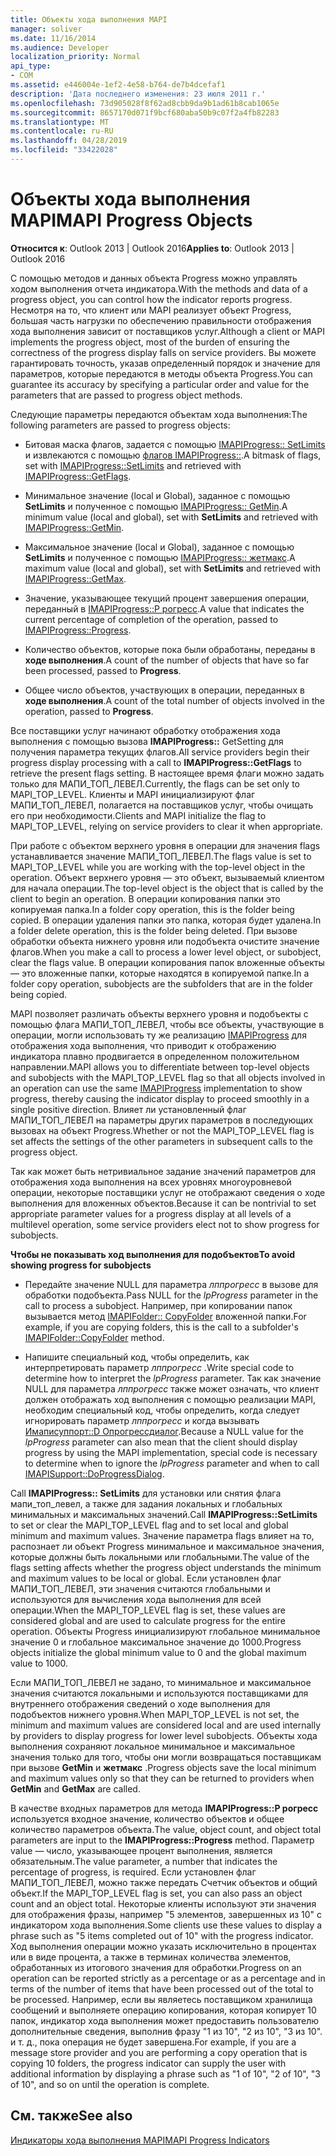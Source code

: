 ```yaml
---
title: Объекты хода выполнения MAPI
manager: soliver
ms.date: 11/16/2014
ms.audience: Developer
localization_priority: Normal
api_type:
- COM
ms.assetid: e446004e-1ef2-4e58-b764-de7b4dcefaf1
description: 'Дата последнего изменения: 23 июля 2011 г.'
ms.openlocfilehash: 73d905028f8f62ad8cbb9da9b1ad61b8cab1065e
ms.sourcegitcommit: 8657170d071f9bcf680aba50b9c07f2a4fb82283
ms.translationtype: MT
ms.contentlocale: ru-RU
ms.lasthandoff: 04/28/2019
ms.locfileid: "33422028"
---
```

# <a name="mapi-progress-objects"></a><span data-ttu-id="ce609-103">Объекты хода выполнения MAPI</span><span class="sxs-lookup"><span data-stu-id="ce609-103">MAPI Progress Objects</span></span>

  
  
<span data-ttu-id="ce609-104">**Относится к**: Outlook 2013 | Outlook 2016</span><span class="sxs-lookup"><span data-stu-id="ce609-104">**Applies to**: Outlook 2013 | Outlook 2016</span></span> 
  
<span data-ttu-id="ce609-105">С помощью методов и данных объекта Progress можно управлять ходом выполнения отчета индикатора.</span><span class="sxs-lookup"><span data-stu-id="ce609-105">With the methods and data of a progress object, you can control how the indicator reports progress.</span></span> <span data-ttu-id="ce609-106">Несмотря на то, что клиент или MAPI реализует объект Progress, большая часть нагрузки по обеспечению правильности отображения хода выполнения зависит от поставщиков услуг.</span><span class="sxs-lookup"><span data-stu-id="ce609-106">Although a client or MAPI implements the progress object, most of the burden of ensuring the correctness of the progress display falls on service providers.</span></span> <span data-ttu-id="ce609-107">Вы можете гарантировать точность, указав определенный порядок и значение для параметров, которые передаются в методы объекта Progress.</span><span class="sxs-lookup"><span data-stu-id="ce609-107">You can guarantee its accuracy by specifying a particular order and value for the parameters that are passed to progress object methods.</span></span>
  
<span data-ttu-id="ce609-108">Следующие параметры передаются объектам хода выполнения:</span><span class="sxs-lookup"><span data-stu-id="ce609-108">The following parameters are passed to progress objects:</span></span>
  
- <span data-ttu-id="ce609-109">Битовая маска флагов, задается с помощью [IMAPIProgress:: SetLimits](imapiprogress-setlimits.md) и извлекаются с помощью [флагов IMAPIProgress::](imapiprogress-getflags.md).</span><span class="sxs-lookup"><span data-stu-id="ce609-109">A bitmask of flags, set with [IMAPIProgress::SetLimits](imapiprogress-setlimits.md) and retrieved with [IMAPIProgress::GetFlags](imapiprogress-getflags.md).</span></span>
    
- <span data-ttu-id="ce609-110">Минимальное значение (local и Global), заданное с помощью **SetLimits** и полученное с помощью [IMAPIProgress:: GetMin](imapiprogress-getmin.md).</span><span class="sxs-lookup"><span data-stu-id="ce609-110">A minimum value (local and global), set with **SetLimits** and retrieved with [IMAPIProgress::GetMin](imapiprogress-getmin.md).</span></span>
    
- <span data-ttu-id="ce609-111">Максимальное значение (local и Global), заданное с помощью **SetLimits** и полученное с помощью [IMAPIProgress:: жетмакс](imapiprogress-getmax.md).</span><span class="sxs-lookup"><span data-stu-id="ce609-111">A maximum value (local and global), set with **SetLimits** and retrieved with [IMAPIProgress::GetMax](imapiprogress-getmax.md).</span></span>
    
- <span data-ttu-id="ce609-112">Значение, указывающее текущий процент завершения операции, переданный в [IMAPIProgress::P рогресс](imapiprogress-progress.md).</span><span class="sxs-lookup"><span data-stu-id="ce609-112">A value that indicates the current percentage of completion of the operation, passed to [IMAPIProgress::Progress](imapiprogress-progress.md).</span></span>
    
- <span data-ttu-id="ce609-113">Количество объектов, которые пока были обработаны, переданы в **ходе выполнения**.</span><span class="sxs-lookup"><span data-stu-id="ce609-113">A count of the number of objects that have so far been processed, passed to **Progress**.</span></span>
    
- <span data-ttu-id="ce609-114">Общее число объектов, участвующих в операции, переданных в **ходе выполнения**.</span><span class="sxs-lookup"><span data-stu-id="ce609-114">A count of the total number of objects involved in the operation, passed to **Progress**.</span></span>
    
<span data-ttu-id="ce609-115">Все поставщики услуг начинают обработку отображения хода выполнения с помощью вызова **IMAPIProgress::** GetSetting для получения параметра текущих флагов.</span><span class="sxs-lookup"><span data-stu-id="ce609-115">All service providers begin their progress display processing with a call to **IMAPIProgress::GetFlags** to retrieve the present flags setting.</span></span> <span data-ttu-id="ce609-116">В настоящее время флаги можно задать только для МАПИ_ТОП_ЛЕВЕЛ.</span><span class="sxs-lookup"><span data-stu-id="ce609-116">Currently, the flags can be set only to MAPI_TOP_LEVEL.</span></span> <span data-ttu-id="ce609-117">Клиенты и MAPI инициализируют флаг МАПИ_ТОП_ЛЕВЕЛ, полагается на поставщиков услуг, чтобы очищать его при необходимости.</span><span class="sxs-lookup"><span data-stu-id="ce609-117">Clients and MAPI initialize the flag to MAPI_TOP_LEVEL, relying on service providers to clear it when appropriate.</span></span> 
  
<span data-ttu-id="ce609-118">При работе с объектом верхнего уровня в операции для значения flags устанавливается значение МАПИ_ТОП_ЛЕВЕЛ.</span><span class="sxs-lookup"><span data-stu-id="ce609-118">The flags value is set to MAPI_TOP_LEVEL while you are working with the top-level object in the operation.</span></span> <span data-ttu-id="ce609-119">Объект верхнего уровня — это объект, вызываемый клиентом для начала операции.</span><span class="sxs-lookup"><span data-stu-id="ce609-119">The top-level object is the object that is called by the client to begin an operation.</span></span> <span data-ttu-id="ce609-120">В операции копирования папки это копируемая папка.</span><span class="sxs-lookup"><span data-stu-id="ce609-120">In a folder copy operation, this is the folder being copied.</span></span> <span data-ttu-id="ce609-121">В операции удаления папки это папка, которая будет удалена.</span><span class="sxs-lookup"><span data-stu-id="ce609-121">In a folder delete operation, this is the folder being deleted.</span></span> <span data-ttu-id="ce609-122">При вызове обработки объекта нижнего уровня или подобъекта очистите значение флагов.</span><span class="sxs-lookup"><span data-stu-id="ce609-122">When you make a call to process a lower level object, or subobject, clear the flags value.</span></span> <span data-ttu-id="ce609-123">В операции копирования папок вложенные объекты — это вложенные папки, которые находятся в копируемой папке.</span><span class="sxs-lookup"><span data-stu-id="ce609-123">In a folder copy operation, subobjects are the subfolders that are in the folder being copied.</span></span> 
  
<span data-ttu-id="ce609-124">MAPI позволяет различать объекты верхнего уровня и подобъекты с помощью флага МАПИ_ТОП_ЛЕВЕЛ, чтобы все объекты, участвующие в операции, могли использовать ту же реализацию [IMAPIProgress](imapiprogressiunknown.md) для отображения хода выполнения, что приводит к отображению индикатора плавно продвигается в определенном положительном направлении.</span><span class="sxs-lookup"><span data-stu-id="ce609-124">MAPI allows you to differentiate between top-level objects and subobjects with the MAPI_TOP_LEVEL flag so that all objects involved in an operation can use the same [IMAPIProgress](imapiprogressiunknown.md) implementation to show progress, thereby causing the indicator display to proceed smoothly in a single positive direction.</span></span> <span data-ttu-id="ce609-125">Влияет ли установленный флаг МАПИ_ТОП_ЛЕВЕЛ на параметры других параметров в последующих вызовах на объект Progress.</span><span class="sxs-lookup"><span data-stu-id="ce609-125">Whether or not the MAPI_TOP_LEVEL flag is set affects the settings of the other parameters in subsequent calls to the progress object.</span></span> 
  
<span data-ttu-id="ce609-126">Так как может быть нетривиальное задание значений параметров для отображения хода выполнения на всех уровнях многоуровневой операции, некоторые поставщики услуг не отображают сведения о ходе выполнения для вложенных объектов.</span><span class="sxs-lookup"><span data-stu-id="ce609-126">Because it can be nontrivial to set appropriate parameter values for a progress display at all levels of a multilevel operation, some service providers elect not to show progress for subobjects.</span></span> 
  
 <span data-ttu-id="ce609-127">**Чтобы не показывать ход выполнения для подобъектов**</span><span class="sxs-lookup"><span data-stu-id="ce609-127">**To avoid showing progress for subobjects**</span></span>
  
- <span data-ttu-id="ce609-128">Передайте значение NULL для параметра _лппрогресс_ в вызове для обработки подобъекта.</span><span class="sxs-lookup"><span data-stu-id="ce609-128">Pass NULL for the  _lpProgress_ parameter in the call to process a subobject.</span></span> <span data-ttu-id="ce609-129">Например, при копировании папок вызывается метод [IMAPIFolder:: CopyFolder](imapifolder-copyfolder.md) вложенной папки.</span><span class="sxs-lookup"><span data-stu-id="ce609-129">For example, if you are copying folders, this is the call to a subfolder's [IMAPIFolder::CopyFolder](imapifolder-copyfolder.md) method.</span></span> 
    
- <span data-ttu-id="ce609-130">Напишите специальный код, чтобы определить, как интерпретировать параметр _лппрогресс_ .</span><span class="sxs-lookup"><span data-stu-id="ce609-130">Write special code to determine how to interpret the  _lpProgress_ parameter.</span></span> <span data-ttu-id="ce609-131">Так как значение NULL для параметра _лппрогресс_ также может означать, что клиент должен отображать ход выполнения с помощью реализации MAPI, необходим специальный код, чтобы определить, когда следует игнорировать параметр _лппрогресс_ и когда вызывать [ Имаписуппорт::D Опрогрессдиалог](imapisupport-doprogressdialog.md).</span><span class="sxs-lookup"><span data-stu-id="ce609-131">Because a NULL value for the  _lpProgress_ parameter can also mean that the client should display progress by using the MAPI implementation, special code is necessary to determine when to ignore the  _lpProgress_ parameter and when to call [IMAPISupport::DoProgressDialog](imapisupport-doprogressdialog.md).</span></span>
    
<span data-ttu-id="ce609-132">Call **IMAPIProgress:: SetLimits** для установки или снятия флага мапи_топ_левел, а также для задания локальных и глобальных минимальных и максимальных значений.</span><span class="sxs-lookup"><span data-stu-id="ce609-132">Call **IMAPIProgress::SetLimits** to set or clear the MAPI_TOP_LEVEL flag and to set local and global minimum and maximum values.</span></span> <span data-ttu-id="ce609-133">Значение параметра flags влияет на то, распознает ли объект Progress минимальное и максимальное значения, которые должны быть локальными или глобальными.</span><span class="sxs-lookup"><span data-stu-id="ce609-133">The value of the flags setting affects whether the progress object understands the minimum and maximum values to be local or global.</span></span> <span data-ttu-id="ce609-134">Если установлен флаг МАПИ_ТОП_ЛЕВЕЛ, эти значения считаются глобальными и используются для вычисления хода выполнения для всей операции.</span><span class="sxs-lookup"><span data-stu-id="ce609-134">When the MAPI_TOP_LEVEL flag is set, these values are considered global and are used to calculate progress for the entire operation.</span></span> <span data-ttu-id="ce609-135">Объекты Progress инициализируют глобальное минимальное значение 0 и глобальное максимальное значение до 1000.</span><span class="sxs-lookup"><span data-stu-id="ce609-135">Progress objects initialize the global minimum value to 0 and the global maximum value to 1000.</span></span> 
  
<span data-ttu-id="ce609-136">Если МАПИ_ТОП_ЛЕВЕЛ не задано, то минимальное и максимальное значения считаются локальными и используются поставщиками для внутреннего отображения сведений о ходе выполнения для подобъектов нижнего уровня.</span><span class="sxs-lookup"><span data-stu-id="ce609-136">When MAPI_TOP_LEVEL is not set, the minimum and maximum values are considered local and are used internally by providers to display progress for lower level subobjects.</span></span> <span data-ttu-id="ce609-137">Объекты хода выполнения сохраняют локальное минимальное и максимальное значения только для того, чтобы они могли возвращаться поставщикам при вызове **GetMin** и **жетмакс** .</span><span class="sxs-lookup"><span data-stu-id="ce609-137">Progress objects save the local minimum and maximum values only so that they can be returned to providers when **GetMin** and **GetMax** are called.</span></span> 
  
<span data-ttu-id="ce609-138">В качестве входных параметров для метода **IMAPIProgress::P рогресс** используется входное значение, количество объектов и общее количество параметров объекта.</span><span class="sxs-lookup"><span data-stu-id="ce609-138">The value, object count, and object total parameters are input to the **IMAPIProgress::Progress** method.</span></span> <span data-ttu-id="ce609-139">Параметр value — число, указывающее процент выполнения, является обязательным.</span><span class="sxs-lookup"><span data-stu-id="ce609-139">The value parameter, a number that indicates the percentage of progress, is required.</span></span> <span data-ttu-id="ce609-140">Если установлен флаг МАПИ_ТОП_ЛЕВЕЛ, можно также передать Счетчик объектов и общий объект.</span><span class="sxs-lookup"><span data-stu-id="ce609-140">If the MAPI_TOP_LEVEL flag is set, you can also pass an object count and an object total.</span></span> <span data-ttu-id="ce609-141">Некоторые клиенты используют эти значения для отображения фразы, например "5 элементов, завершенных из 10" с индикатором хода выполнения.</span><span class="sxs-lookup"><span data-stu-id="ce609-141">Some clients use these values to display a phrase such as "5 items completed out of 10" with the progress indicator.</span></span> <span data-ttu-id="ce609-142">Ход выполнения операции можно указать исключительно в процентах или в виде процента, а также в терминах количества элементов, обработанных из итогового значения для обработки.</span><span class="sxs-lookup"><span data-stu-id="ce609-142">Progress on an operation can be reported strictly as a percentage or as a percentage and in terms of the number of items that have been processed out of the total to be processed.</span></span> <span data-ttu-id="ce609-143">Например, если вы являетесь поставщиком хранилища сообщений и выполняете операцию копирования, которая копирует 10 папок, индикатор хода выполнения может предоставить пользователю дополнительные сведения, выполнив фразу "1 из 10", "2 из 10", "3 из 10". и т. д., пока операция не будет завершена.</span><span class="sxs-lookup"><span data-stu-id="ce609-143">For example, if you are a message store provider and you are performing a copy operation that is copying 10 folders, the progress indicator can supply the user with additional information by displaying a phrase such as "1 of 10", "2 of 10", "3 of 10", and so on until the operation is complete.</span></span> 
  
## <a name="see-also"></a><span data-ttu-id="ce609-144">См. также</span><span class="sxs-lookup"><span data-stu-id="ce609-144">See also</span></span>



[<span data-ttu-id="ce609-145">Индикаторы хода выполнения MAPI</span><span class="sxs-lookup"><span data-stu-id="ce609-145">MAPI Progress Indicators</span></span>](mapi-progress-indicators.md)

